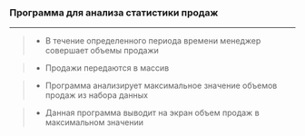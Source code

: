 ### Программа для анализа статистики продаж
___________________________________________

> - В течение определенного периода времени менеджер совершает объемы продажи

> - Продажи передаются в массив

> - Программа анализирует максимальное значение объемов продаж из набора данных

> - Данная программа выводит на экран объем продаж в максимальном значении
